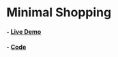 # Minimal Shopping

#### - [Live Demo](https://alaashalaby.github.io/Minimal_Shopping/index.html)
#### - [Code](https://github.com/alaashalaby/Minimal_Shopping/blob/main/index.html)
